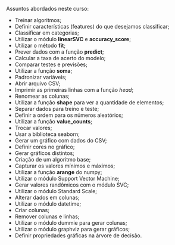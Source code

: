 Assuntos abordados neste curso:

- Treinar algoritmos;
- Definir características (features) do que desejamos classificar;
- Classificar em categorias;
- Utilizar o módulo **linearSVC** e **accuracy_score**;
- Utilizar o método **fit**;
- Prever dados com a função **predict**;
- Calcular a taxa de acerto do modelo;
- Comparar testes e previsões;
- Utilizar a função **soma**;
- Padronizar variáveis;
- Abrir arquivo CSV;
- Imprimir as primeiras linhas com a função *head*;
- Renomear as colunas;
- Utilizar a função **shape** para ver a quantidade de elementos;
- Separar dados para treino e teste;
- Definir a ordem para os números aleatórios;
- Utilizar a função **value_counts**;
- Trocar valores;
- Usar a biblioteca seaborn;
- Gerar um gráfico com dados do CSV;
- Definir cores no gráfico;
- Gerar gráficos distintos;
- Criação de um algoritmo base;
- Capturar os valores mínimos e máximos;
- Utilizar a função **arange** do numpy;
- Utilizar o módulo Support Vector Machine; 
- Gerar valores randômicos com o módulo SVC;
- Utilizar o módulo Standard Scale;
- Alterar dados em colunas;
- Utilizar o módulo datetime;
- Criar colunas;
- Remover  colunas e linhas;
- Utilizar o módulo dummie para gerar colunas;
- Utilizar o módulo graphviz para gerar gráficos;
- Definir propriedades gráficas na árvore de decisão.
